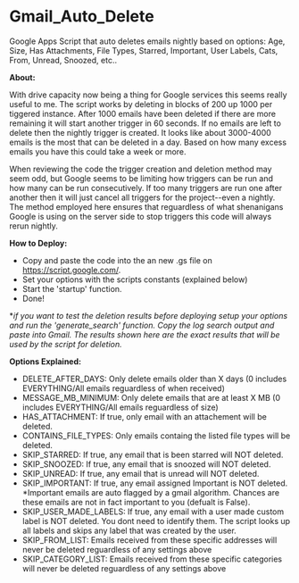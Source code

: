 # Gmail_Auto_Delete
Google Apps Script that auto deletes emails nightly based on options: Age, Size, Has Attachments, File Types, Starred, Important, User Labels, Cats, From, Unread, Snoozed, etc..

**About:**

With drive capacity now being a thing for Google services this seems really useful to me. The script works by deleting in blocks of 200 up 1000 per tiggered instance. After 1000 emails have been deleted if there are more remaining it will start another trigger in 60 seconds. If no emails are left to delete then the nightly trigger is created. It looks like about 3000-4000 emails is the most that can be deleted in a day. Based on how many excess emails you have this could take a week or more.

When reviewing the code the trigger creation and deletion method may seem odd, but Google seems to be limiting how triggers can be run and how many can be run consecutively. If too many triggers are run one after another then it will just cancel all triggers for the project--even a nightly. The method employed here ensures that reguardless of what shenanigans Google is using on the server side to stop triggers this code will always rerun nightly. 


**How to Deploy:**
- Copy and paste the code into the an new .gs file on https://script.google.com/.
- Set your options with the scripts constants (explained below)
- Start the 'startup' function. 
- Done!

**if you want to test the deletion results before deploying setup your options and run the 'generate_search' function. Copy the log search output and paste into Gmail. The results shown here are the exact results that will be used by the script for deletion.*

**Options Explained:**
- DELETE_AFTER_DAYS: Only delete emails older than X days (0 includes EVERYTHING/All emails reguardless of when received)
- MESSAGE_MB_MINIMUM: Only delete emails that are at least X MB (0 includes EVERYTHING/All emails reguardless of size)
- HAS_ATTACHMENT: If true, only email with an attachement will be deleted.
- CONTAINS_FILE_TYPES: Only emails containg the listed file types will be deleted.
- SKIP_STARRED: If true, any email that is been starred will NOT deleted.
- SKIP_SNOOZED: If true, any email that is snoozed will NOT deleted.
- SKIP_UNREAD: If true, any email that is unread will NOT deleted.
- SKIP_IMPORTANT: If true, any email assigned Important is NOT deleted. *Important emails are auto flagged by a gmail algorithm. Chances are these emails are not in fact important to you (defualt is False).
- SKIP_USER_MADE_LABELS: If true, any email with a user made custom label is NOT deleted. You dont need to identify them. The script looks up all labels and skips any label that was created by the user.
- SKIP_FROM_LIST: Emails received from these specific addresses will never be deleted reguardless of any settings above
- SKIP_CATEGORY_LIST: Emails received from these specific categories will never be deleted reguardless of any settings above
